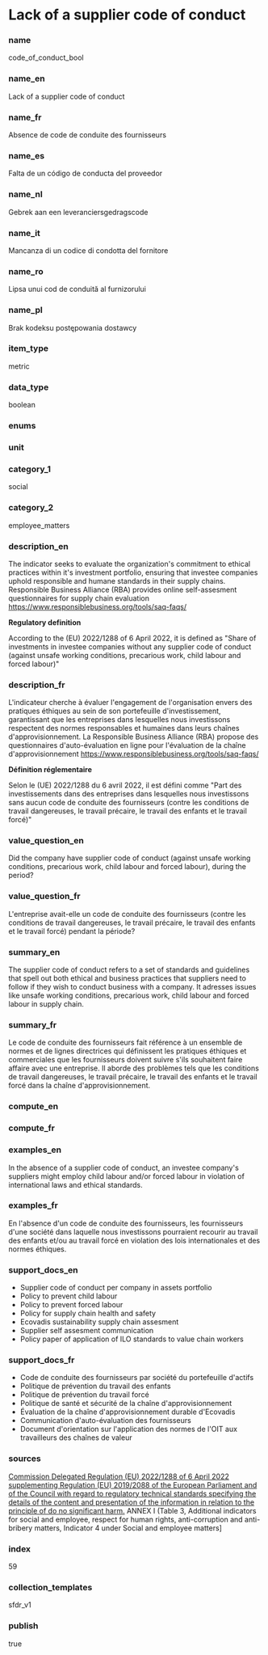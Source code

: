 # Lack of a supplier code of conduct 

### name

code_of_conduct_bool

### name_en

Lack of a supplier code of conduct 

### name_fr

Absence de code de conduite des fournisseurs

### name_es

Falta de un código de conducta del proveedor

### name_nl

Gebrek aan een leveranciersgedragscode

### name_it

Mancanza di un codice di condotta del fornitore

### name_ro

Lipsa unui cod de conduită al furnizorului

### name_pl

Brak kodeksu postępowania dostawcy

### item_type

metric

### data_type

boolean

### enums



### unit



### category_1

social

### category_2

employee_matters

### description_en

The indicator seeks to evaluate the organization's commitment to ethical practices
within it's investment portfolio, ensuring that investee companies uphold
responsible and humane standards in their supply chains. Responsible Business
Alliance (RBA) provides online self-assesment questionnaires for supply chain
evaluation https://www.responsiblebusiness.org/tools/saq-faqs/

**Regulatory definition**

According to the (EU) 2022/1288 of 6 April 2022, it is defined as "Share of
investments in investee companies without any supplier code of conduct
(against unsafe working conditions, precarious work, child labour and forced
labour)"

### description_fr

L'indicateur cherche à évaluer l'engagement de l'organisation envers des pratiques
éthiques au sein de son portefeuille d'investissement, garantissant que les
entreprises dans lesquelles nous investissons respectent des normes responsables
et humaines dans leurs chaînes d'approvisionnement. La Responsible Business Alliance
(RBA) propose des questionnaires d'auto-évaluation en ligne pour l'évaluation de
la chaîne d'approvisionnement https://www.responsiblebusiness.org/tools/saq-faqs/

**Définition réglementaire**

Selon le (UE) 2022/1288 du 6 avril 2022, il est défini comme "Part des
investissements dans des entreprises dans lesquelles nous investissons sans aucun
code de conduite des fournisseurs (contre les conditions de travail dangereuses,
le travail précaire, le travail des enfants et le travail forcé)"

### value_question_en


Did the company have supplier code of conduct (against unsafe working conditions,
precarious work, child labour and forced labour), during the period?


### value_question_fr


L'entreprise avait-elle un code de conduite des fournisseurs (contre les conditions
de travail dangereuses, le travail précaire, le travail des enfants et le travail
forcé) pendant la période?

### summary_en

The supplier code of conduct refers to a set of standards and guidelines that spell
out both ethical and business practices that suppliers need to follow if they wish
to conduct business with a company. It adresses issues like unsafe working
conditions, precarious work, child labour and forced labour in supply chain.

### summary_fr

Le code de conduite des fournisseurs fait référence à un ensemble de normes et de
lignes directrices qui définissent les pratiques éthiques et commerciales que les
fournisseurs doivent suivre s'ils souhaitent faire affaire avec une entreprise. Il
aborde des problèmes tels que les conditions de travail dangereuses, le travail
précaire, le travail des enfants et le travail forcé dans la chaîne d'approvisionnement.

### compute_en



### compute_fr



### examples_en

In the absence of a supplier code of conduct, an investee company's suppliers might
employ child labour and/or forced labour in violation of international laws and
ethical standards.

### examples_fr

En l'absence d'un code de conduite des fournisseurs, les fournisseurs d'une société
dans laquelle nous investissons pourraient recourir au travail des enfants et/ou au
travail forcé en violation des lois internationales et des normes éthiques.

### support_docs_en

- Supplier code of conduct per company in assets portfolio
- Policy to prevent child labour
- Policy to prevent forced labour
- Policy for supply chain health and safety
- Ecovadis sustainability supply chain assesment
- Supplier self assesment communication
- Policy paper of application of ILO standards to value chain workers

### support_docs_fr

- Code de conduite des fournisseurs par société du portefeuille d'actifs
- Politique de prévention du travail des enfants
- Politique de prévention du travail forcé
- Politique de santé et sécurité de la chaîne d'approvisionnement
- Évaluation de la chaîne d'approvisionnement durable d'Ecovadis
- Communication d'auto-évaluation des fournisseurs
- Document d'orientation sur l'application des normes de l'OIT aux travailleurs
des chaînes de valeur

### sources

[Commission Delegated Regulation (EU) 2022/1288 of 6 April 2022 supplementing Regulation (EU) 2019/2088 of the European Parliament and of the Council with regard to regulatory technical standards specifying the details of the content and presentation of the information in relation to the principle of do no significant harm.](https://eur-lex.europa.eu/eli/reg_del/2022/1288/oj) 
ANNEX I (Table 3, Additional indicators for social and employee, respect for human rights, anti-corruption and anti-bribery matters, Indicator 4 under Social and employee matters]
            
### index

59

### collection_templates

sfdr_v1

### publish

true
